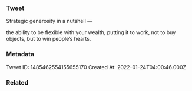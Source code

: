 ### Tweet
Strategic generosity in a nutshell —

the ability to be flexible with your wealth, putting it to work, not to buy objects, but to win people’s hearts.

### Metadata
Tweet ID: 1485462554155655170
Created At: 2022-01-24T04:00:46.000Z

### Related

